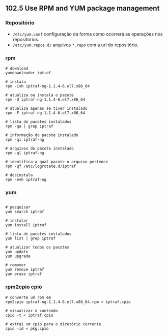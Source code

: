 ## 102.5 Use RPM and YUM package management

### Repositório

* `/etc/yum.conf` configuração da forma como ocorrerá as operações nos repositórios.
* `/etc/yum.repos.d/` arquivos `*.repo` com a url do repositório.

### rpm

```shell
# download
yumdownloader iptraf

# instala
rpm -ivh iptraf-ng-1.1.4-6.el7.x86_64

# atualiza ou instala o pacote
rpm -U iptraf-ng-1.1.4-6.el7.x86_64

# atualiza apenas se tiver instalado
rpm -F iptraf-ng-1.1.4-6.el7.x86_64

# lista de pacotes instalados
rpm -qa | grep iptraf

# informação do pacote instalado
rpm -qi iptraf-ng

# arquivos do pacote instalado
rpm -ql iptraf-ng

# identifica a qual pacote o arquivo pertence
rpm -qf /etc/logrotate.d/iptraf

# desinstala
rpm -evh iptraf-ng
```

### yum
```shell

# pesquisar
yum search iptraf

# instalar
yum install iptraf

# lista de pacotes instalados
yum list | grep iptraf

# atualizar todos os pacotes
yum update
yum upgrade

# remover
yum remove iptraf
yum erase iptraf
```

### rpm2cpio cpio

```shell
# converte um rpm em
rpm2cpio iptraf-ng-1.1.4-6.el7.x86_64.rpm > iptraf.cpio

# visualizar o conteúdo
cpio -t < iptraf.cpio

# extrai um cpio para o diretório corrente
cpio -id < pkg.cpio
```
